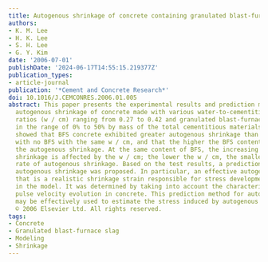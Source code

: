```yaml
---
title: Autogenous shrinkage of concrete containing granulated blast-furnace slag
authors:
- K. M. Lee
- H. K. Lee
- S. H. Lee
- G. Y. Kim
date: '2006-07-01'
publishDate: '2024-06-17T14:55:15.219377Z'
publication_types:
- article-journal
publication: '*Cement and Concrete Research*'
doi: 10.1016/J.CEMCONRES.2006.01.005
abstract: This paper presents the experimental results and prediction model for the
  autogenous shrinkage of concrete made with various water-to-cementitious materials
  ratios (w / cm) ranging from 0.27 to 0.42 and granulated blast-furnace slag (BFS)
  in the range of 0% to 50% by mass of the total cementitious materials. Test results
  showed that BFS concrete exhibited greater autogenous shrinkage than ordinary concrete
  with no BFS with the same w / cm, and that the higher the BFS content, the greater
  the autogenous shrinkage. At the same content of BFS, the increasing rate of autogenous
  shrinkage is affected by the w / cm; the lower the w / cm, the smaller the increasing
  rate of autogenous shrinkage. Based on the test results, a prediction model for
  autogenous shrinkage was proposed. In particular, an effective autogenous shrinkage
  that is a realistic shrinkage strain responsible for stress development was introduced
  in the model. It was determined by taking into account the characteristics of ultrasonic
  pulse velocity evolution in concrete. This prediction method for autogenous shrinkage
  may be effectively used to estimate the stress induced by autogenous shrinkage.
  © 2006 Elsevier Ltd. All rights reserved.
tags:
- Concrete
- Granulated blast-furnace slag
- Modeling
- Shrinkage
---
```

